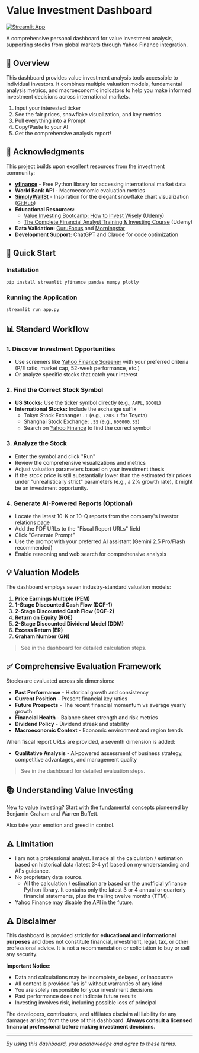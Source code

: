 # Value Investment Dashboard

[![Streamlit App](https://static.streamlit.io/badges/streamlit_badge_black_white.svg)](https://valueinvest.streamlit.app)

A comprehensive personal dashboard for value investment analysis, supporting stocks from global markets through Yahoo Finance integration.

## 🎯 Overview

This dashboard provides value investment analysis tools accessible to individual investors. It combines multiple valuation models, fundamental analysis metrics, and macroeconomic indicators to help you make informed investment decisions across international markets.

1. Input your interested ticker
2. See the fair prices, snowflake visualization, and key metrics
3. Pull everything into a Prompt
4. Copy/Paste to your AI
5. Get the comprehensive analysis report!

## 🙏 Acknowledgments

This project builds upon excellent resources from the investment community:

- **[yfinance](https://github.com/ranaroussi/yfinance)** - Free Python library for accessing international market data
- **World Bank API** - Macroeconomic evaluation metrics
- **[SimplyWallSt](https://simplywall.st/dashboard)** - Inspiration for the elegant snowflake chart visualization ([GitHub](https://github.com/SimplyWallSt/Company-Analysis-Model))
- **Educational Resources:**
  - [Value Investing Bootcamp: How to Invest Wisely](https://www.udemy.com/course/value-investing-bootcamp-how-to-invest-wisely/) (Udemy)
  - [The Complete Financial Analyst Training & Investing Course](https://www.udemy.com/course/the-complete-financial-analyst-training-and-investing-course) (Udemy)
- **Data Validation:** [GuruFocus](https://www.gurufocus.com/) and [Morningstar](https://www.morningstar.com/)
- **Development Support:** ChatGPT and Claude for code optimization

## 🚀 Quick Start

### Installation

```bash
pip install streamlit yfinance pandas numpy plotly
```

### Running the Application

```bash
streamlit run app.py
```

## 📊 Standard Workflow

### 1. **Discover Investment Opportunities**
   - Use screeners like [Yahoo Finance Screener](https://finance.yahoo.com/research-hub/screener/) with your preferred criteria (P/E ratio, market cap, 52-week performance, etc.)
   - Or analyze specific stocks that catch your interest

### 2. **Find the Correct Stock Symbol**
   - **US Stocks:** Use the ticker symbol directly (e.g., `AAPL`, `GOOGL`)
   - **International Stocks:** Include the exchange suffix
     - Tokyo Stock Exchange: `.T` (e.g., `7203.T` for Toyota)
     - Shanghai Stock Exchange: `.SS` (e.g., `600000.SS`)
     - Search on [Yahoo Finance](https://finance.yahoo.com/) to find the correct symbol

### 3. **Analyze the Stock**
   - Enter the symbol and click "Run"
   - Review the comprehensive visualizations and metrics
   - Adjust valuation parameters based on your investment thesis
   - If the stock price is still substantially lower than the estimated fair prices under "unrealistically strict" parameters (e.g., a 2% growth rate), it might be an investment opportunity.

### 4. **Generate AI-Powered Reports** (Optional)
   - Locate the latest 10-K or 10-Q reports from the company's investor relations page
   - Add the PDF URLs to the "Fiscal Report URLs" field
   - Click "Generate Prompt"
   - Use the prompt with your preferred AI assistant (Gemini 2.5 Pro/Flash recommended)
   - Enable reasoning and web search for comprehensive analysis

## 💡 Valuation Models

The dashboard employs seven industry-standard valuation models:

1. **Price Earnings Multiple (PEM)**
2. **1-Stage Discounted Cash Flow (DCF-1)**
3. **2-Stage Discounted Cash Flow (DCF-2)**
4. **Return on Equity (ROE)**
5. **2-Stage Discounted Dividend Model (DDM)**
6. **Excess Return (ER)**
7. **Graham Number (GN)**

> See in the dashboard for detailed calculation steps.

## ✅ Comprehensive Evaluation Framework

Stocks are evaluated across six dimensions:

- **Past Performance** - Historical growth and consistency
- **Current Position** - Present financial key ratios
- **Future Prospects** - The recent financial momentum vs average yearly growth
- **Financial Health** - Balance sheet strength and risk metrics
- **Dividend Policy** - Dividend streak and stability
- **Macroeconomic Context** - Economic environment and region trends

When fiscal report URLs are provided, a seventh dimension is added:
- **Qualitative Analysis** - AI-powered assessment of business strategy, competitive advantages, and management quality

> See in the dashboard for detailed evaluation steps.

## 📚 Understanding Value Investing

New to value investing? Start with the [fundamental concepts](https://en.wikipedia.org/wiki/Value_investing) pioneered by Benjamin Graham and Warren Buffett.

Also take your emotion and greed in control.

## ⚠️ Limitation

+ I am not a professional analyst. I made all the calculation / estimation based on historical data (latest 3-4 yr) based on my understanding and AI's guidance.
+ No proprietary data source.
  + All the calculation / estimation are based on the unofficial yfinance Python library. It contains only the latest 3 or 4 annual or quarterly financial statements, plus the trailing twelve months (TTM).
+ Yahoo Finance may disable the API in the future.

## ⚠️ Disclaimer

This dashboard is provided strictly for **educational and informational purposes** and does not constitute financial, investment, legal, tax, or other professional advice. It is not a recommendation or solicitation to buy or sell any security.

**Important Notice:**
- Data and calculations may be incomplete, delayed, or inaccurate
- All content is provided "as is" without warranties of any kind
- You are solely responsible for your investment decisions
- Past performance does not indicate future results
- Investing involves risk, including possible loss of principal

The developers, contributors, and affiliates disclaim all liability for any damages arising from the use of this dashboard. **Always consult a licensed financial professional before making investment decisions.**

---

*By using this dashboard, you acknowledge and agree to these terms.*